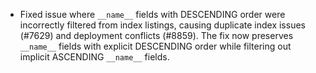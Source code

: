 - Fixed issue where `__name__` fields with DESCENDING order were incorrectly filtered from index listings, causing duplicate index issues (#7629) and deployment conflicts (#8859). The fix now preserves `__name__` fields with explicit DESCENDING order while filtering out implicit ASCENDING `__name__` fields.